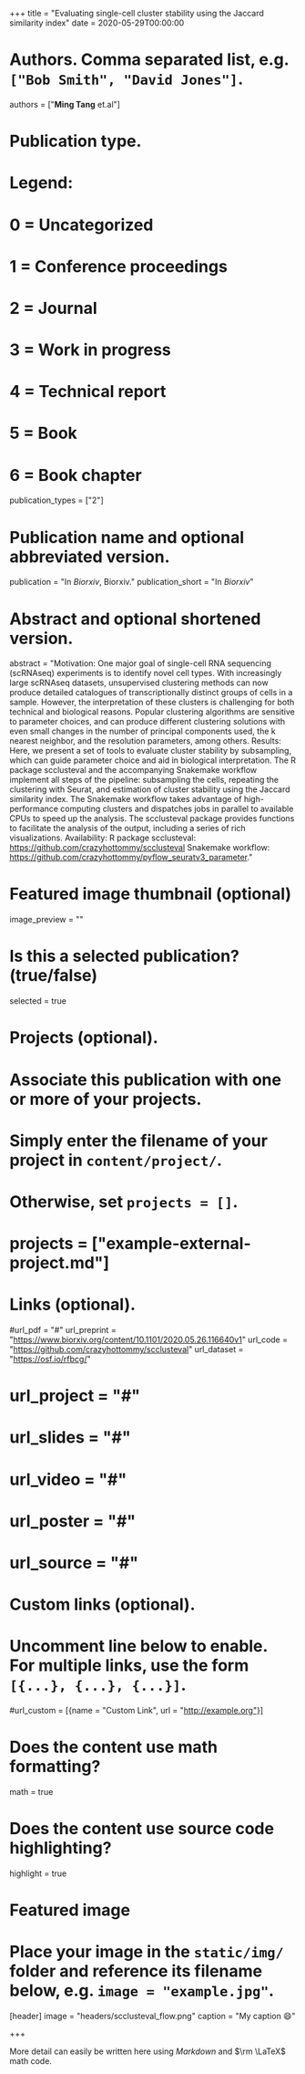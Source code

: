 +++
title = "Evaluating single-cell cluster stability using the Jaccard similarity index"
date = 2020-05-29T00:00:00

# Authors. Comma separated list, e.g. `["Bob Smith", "David Jones"]`.
authors = ["**Ming Tang** et.al"]

# Publication type.
# Legend:
# 0 = Uncategorized
# 1 = Conference proceedings
# 2 = Journal
# 3 = Work in progress
# 4 = Technical report
# 5 = Book
# 6 = Book chapter
publication_types = ["2"]

# Publication name and optional abbreviated version.
publication = "In *Biorxiv*, Biorxiv."
publication_short = "In *Biorxiv*"

# Abstract and optional shortened version.
abstract = "Motivation: One major goal of single-cell RNA sequencing (scRNAseq) experiments is to identify novel cell types. With increasingly large scRNAseq datasets, unsupervised clustering methods can now produce detailed catalogues of transcriptionally distinct groups of cells in a sample. However, the interpretation of these clusters is challenging for both technical and biological reasons. Popular clustering algorithms are sensitive to parameter choices, and can produce different clustering solutions with even small changes in the number of principal components used, the k nearest neighbor, and the resolution parameters, among others. Results: Here, we present a set of tools to evaluate cluster stability by subsampling, which can guide parameter choice and aid in biological interpretation. The R package scclusteval and the accompanying Snakemake workflow implement all steps of the pipeline: subsampling the cells, repeating the clustering with Seurat, and estimation of cluster stability using the Jaccard similarity index. The Snakemake workflow takes advantage of high-performance computing clusters and dispatches jobs in parallel to available CPUs to speed up the analysis. The scclusteval package provides functions to facilitate the analysis of the output, including a series of rich visualizations. Availability: R package scclusteval: https://github.com/crazyhottommy/scclusteval Snakemake workflow: https://github.com/crazyhottommy/pyflow_seuratv3_parameter."

# Featured image thumbnail (optional)
image_preview = ""

# Is this a selected publication? (true/false)
selected = true

# Projects (optional).
#   Associate this publication with one or more of your projects.
#   Simply enter the filename of your project in `content/project/`.
#   Otherwise, set `projects = []`.
# projects = ["example-external-project.md"]

# Links (optional).
#url_pdf = "#"
url_preprint = "https://www.biorxiv.org/content/10.1101/2020.05.26.116640v1"
url_code = "https://github.com/crazyhottommy/scclusteval"
url_dataset = "https://osf.io/rfbcg/"
# url_project = "#"
# url_slides = "#"
# url_video = "#"
# url_poster = "#"
# url_source = "#"

# Custom links (optional).
#   Uncomment line below to enable. For multiple links, use the form `[{...}, {...}, {...}]`.
#url_custom = [{name = "Custom Link", url = "http://example.org"}]

# Does the content use math formatting?
math = true

# Does the content use source code highlighting?
highlight = true

# Featured image
# Place your image in the `static/img/` folder and reference its filename below, e.g. `image = "example.jpg"`.
[header]
image = "headers/scclusteval_flow.png"
caption = "My caption :smile:"

+++

More detail can easily be written here using *Markdown* and $\rm \LaTeX$ math code.
